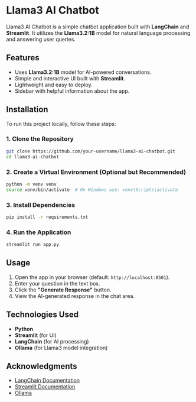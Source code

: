 # Llama3 AI Chatbot

Llama3 AI Chatbot is a simple chatbot application built with **LangChain** and **Streamlit**. It utilizes the **Llama3.2:1B** model for natural language processing and answering user queries.

## Features
- Uses **Llama3.2:1B** model for AI-powered conversations.
- Simple and interactive UI built with **Streamlit**.
- Lightweight and easy to deploy.
- Sidebar with helpful information about the app.

## Installation
To run this project locally, follow these steps:

### 1. Clone the Repository
```sh
git clone https://github.com/your-username/llama3-ai-chatbot.git
cd llama3-ai-chatbot
```

### 2. Create a Virtual Environment (Optional but Recommended)
```sh
python -m venv venv
source venv/bin/activate  # On Windows use: venv\Scripts\activate
```

### 3. Install Dependencies
```sh
pip install -r requirements.txt
```

### 4. Run the Application
```sh
streamlit run app.py
```

## Usage
1. Open the app in your browser (default: `http://localhost:8501`).
2. Enter your question in the text box.
3. Click the **"Generate Response"** button.
4. View the AI-generated response in the chat area.

## Technologies Used
- **Python**
- **Streamlit** (for UI)
- **LangChain** (for AI processing)
- **Ollama** (for Llama3 model integration)

## Acknowledgments
- [LangChain Documentation](https://python.langchain.com/)
- [Streamlit Documentation](https://docs.streamlit.io/)
- [Ollama](https://ollama.com/)


